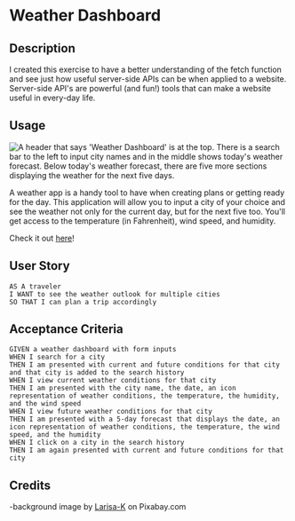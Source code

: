 # Weather Dashboard

## Description 
I created this exercise to have a better understanding of the fetch function and see just how useful server-side APIs can be when applied to a website. Server-side API's are powerful (and fun!) tools that can make a website useful in every-day life. 

## Usage

![A header that says 'Weather Dashboard' is at the top. There is a search bar to the left to input city names and in the middle shows today's weather forecast. Below today's weather forecast, there are five more sections displaying the weather for the next five days.]('')

A weather app is a handy tool to have when creating plans or getting ready for the day. This application will allow you to input a city of your choice and see the weather not only for the current day, but for the next five too. You'll get access to the temperature (in Fahrenheit), wind speed, and humidity. 

Check it out <a href="https://ivysmac.github.io/weather-dashboard/">here</a>!

## User Story
```
AS A traveler
I WANT to see the weather outlook for multiple cities
SO THAT I can plan a trip accordingly
```

## Acceptance Criteria 
```
GIVEN a weather dashboard with form inputs
WHEN I search for a city
THEN I am presented with current and future conditions for that city and that city is added to the search history
WHEN I view current weather conditions for that city
THEN I am presented with the city name, the date, an icon representation of weather conditions, the temperature, the humidity, and the wind speed
WHEN I view future weather conditions for that city
THEN I am presented with a 5-day forecast that displays the date, an icon representation of weather conditions, the temperature, the wind speed, and the humidity
WHEN I click on a city in the search history
THEN I am again presented with current and future conditions for that city

```

## Credits

-background image by <a href="https://pixabay.com/photos/flowers-meadow-sunlight-summer-276014/">Larisa-K</a> on Pixabay.com


